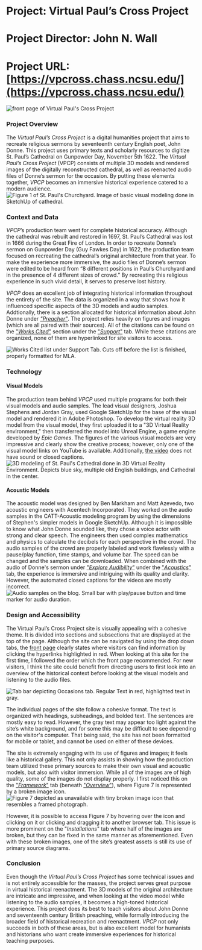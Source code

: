 # Project: Virtual Paul’s Cross Project
# Project Director: John N. Wall
# Project URL: [https://vpcross.chass.ncsu.edu/](https://vpcross.chass.ncsu.edu/)

![front page of Virtual Paul's Cross Project](https://user-images.githubusercontent.com/112140314/190704789-53a20b73-be33-49f2-a2ed-1b9f3a08cf7a.png)


### Project Overview
The *Virtual Paul’s Cross Project* is a digital humanities project that aims to recreate religious sermons by seventeenth century English poet, John Donne. This project uses primary texts and scholarly resources to digitize St. Paul’s Cathedral on Gunpowder Day, November 5th 1622. The *Virtual Paul’s Cross Project* (VPCP) consists of multiple 3D models and rendered images of the digitally reconstructed cathedral, as well as reenacted audio files of Donne’s sermon for the occasion. By putting these elements together, *VPCP* becomes an immersive historical experience catered to a modern audience. 
![Figure 1 of St. Paul's Churchyard. Image of basic visual modeling done in SketchUp of cathedral.](https://user-images.githubusercontent.com/112140314/190689768-ab3b19af-1605-46ff-ba81-3beff3dcf044.png)


### Context and Data
*VPCP*’s production team went for complete historical accuracy. Although the cathedral was rebuilt and restored in 1697, St. Paul’s Cathedral was lost in 1666 during the Great Fire of London. In order to recreate Donne’s sermon on Gunpowder Day (Guy Fawkes Day) in 1622, the production team focused on recreating the cathedral’s original architecture from that year. To make the experience more immersive, the audio files of Donne’s sermon were edited to be heard from “8 different positions in Paul’s Churchyard and in the presence of 4 different sizes of crowd.” By recreating this religious experience in such vivid detail, it serves to preserve lost history. 

*VPCP* does an excellent job of integrating historical information throughout the entirety of the site. The data is organized in a way that shows how it influenced specific aspects of the 3D models and audio samples. Addtionally, there is a section allocated for historical information about John Donne under [*"Preacher"*](https://vpcross.chass.ncsu.edu/john-donne-preaching/). The project relies heavily on figures and images (which are all paired with their sources). All of the citations can be found on the ["*Works Cited*"](https://vpcross.chass.ncsu.edu/support/works-cited/) section under the ["*Support*"](https://vpcross.chass.ncsu.edu/references/) tab. While these citations are organized, none of them are hyperlinked for site visitors to access.

![Works Cited list under Support Tab. Cuts off before the list is finished, properly formatted for MLA.](https://user-images.githubusercontent.com/112140314/190689212-736999e5-cb74-44aa-a22e-cbfa7968471f.png)


### Technology

#### Visual Models
The production team behind *VPCP* used multiple programs for both their visual models and audio samples. The lead visual designers, Joshua Stephens and Jordan Gray, used Google SketchUp for the base of the visual model and rendered it in Adobe Photoshop. To develop the virtual reality 3D model from the visual model, they first uploaded it to a "3D Virtual Reality environment," then transferred the model into Unreal Engine, a game engine developed by *Epic Games*. The figures of the various visual models are very impressive and clearly show the creative process; however, only one of the visual model links on YouTube is available. Additionally, [the video](https://www.youtube.com/watch?v=rdt0yCbvyHg) does not have sound or closed captions. 
![3D modeling of St. Paul's Cathedral done in 3D Virtual Reality Environment. Depicts blue sky, multiple old English buildings, and Cathedral in the center.](https://user-images.githubusercontent.com/112140314/190690565-eb94c099-e285-48d5-a13c-7bfea87d586a.png)


#### Acoustic Models
The acoustic model was designed by Ben Markham and Matt Azevedo, two acoustic engineers with Acentech Incorporated. They worked on the audio samples in the CATT-Acoustic modeling program by using the dimensions of Stephen's simpler models in Google SketchUp. Although it is impossible to know what John Donne sounded like, they chose a voice actor with strong and clear speech. The engineers then used complex mathematics and physics to calculate the decibels for each perspective in the crowd. The audio samples of the crowd are properly labeled and work flawlessly with a pause/play function, time stamps, and volume bar. The speed can be changed and the samples can be downloaded. When combined with the audio of Donne's sermon under ["*Explore Audibility*"](https://vpcross.chass.ncsu.edu/experience/) under the ["*Acoustics*"](https://vpcross.chass.ncsu.edu/listen/) tab, the experience is immersive and intriguing with its quality and clarity. However, the automated closed captions for the videos are mostly incorrect. 
![Audio samples on the blog. Small bar with play/pause button and time marker for audio duration.](https://user-images.githubusercontent.com/112140314/190690966-5e3ffb1d-6a07-4b43-8cd2-7a68be82b1f9.png)


### Design and Accessibility
The Virtual Paul’s Cross Project site is visually appealing with a cohesive theme. It is divided into sections and subsections that are displayed at the top of the page. Although the site can be navigated by using the drop down tabs, the [front page](https://vpcross.chass.ncsu.edu/) clearly states where visitors can find information by clicking the hyperlinks highlighted in red. When looking at this site for the first time, I followed the order which the front page recommended. For new visitors, I think the site could benefit from directing users to first look into an overview of the historical context before looking at the visual models and listening to the audio files.

![Tab bar depicting Occasions tab. Regular Text in red, highlighted text in gray.](https://user-images.githubusercontent.com/112140314/190691811-591779e6-8904-45cf-a139-4d614d103935.png)

The individual pages of the site follow a cohesive format. The text is organized with headings, subheadings, and bolded text. The sentences are mostly easy to read. However, the gray text may appear too light against the site’s white background, and for some this may be difficult to see depending on the visitor's computer. That being said, the site has not been formatted for mobile or tablet, and cannot be used on either of these devices. 

The site is extremely engaging with its use of figures and images; it feels like a historical gallery. This not only assists in showing how the production team utilized these primary sources to make their own visual and acoustic models, but also with visitor immersion. While all of the images are of high quality, some of the images do not display properly. I first noticed this on the ["*Framework*"](https://vpcross.chass.ncsu.edu/framework/) tab (beneath ["*Overview*"](https://vpcross.chass.ncsu.edu/)), where Figure 7 is represented by a broken image icon. 
![Figure 7 depicted as unavailable with tiny broken image icon that resembles a framed photograph.](https://user-images.githubusercontent.com/112140314/190698267-93a51d6e-12c9-4d09-a587-880db0e9f557.png)

However, it is possible to access Figure 7 by hovering over the icon and clicking on it or clicking and dragging it to another browser tab. This issue is more prominent on the "*Installations*" tab where half of the images are broken, but they can be fixed in the same manner as aforementioned. Even with these broken images, one of the site’s greatest assets is still its use of primary source diagrams. 


### Conclusion
Even though the *Virtual Paul’s Cross Project* has some technical issues and is not entirely accessible for the masses, the project serves great purpose in virtual historical reenactment. The 3D models of the original architecture are intricate and impressive, and when looking at the video model while listening to the audio samples, it becomes a high-toned historical experience. This project does its best to teach visitors about John Donne and seventeenth century British preaching, while formally introducing the broader field of historical recreation and reenactment. *VPCP* not only succeeds in both of these areas, but is also excellent model for humanists and historians who want create immersive experiences for historical teaching purposes. 
